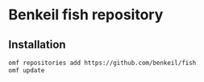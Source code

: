# Benkeil fish repository

## Installation

```bash
omf repositories add https://github.com/benkeil/fish
omf update
```
